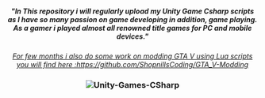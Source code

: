 <h5 align="center">
  <b>"In This repository i will regularly upload my Unity Game Csharp scripts as I have so many passion on game developing in addition, game playing. As a gamer i played almost all renowned title games for PC and mobile devices."</b>
</h5>

<p align="center">
  <em><u>For few months i also do some work on modding GTA V using Lua scripts you will find here :https://github.com/ShopnilIsCoding/GTA_V-Modding</u></em>
</p>



<h3 align="center">
  <img src="https://github.com/ShopnilIsCoding/Unity-Games-CSharp/assets/122216988/f7a58196-650f-45c0-9a53-f934940fb19b" alt="Unity-Games-CSharp">
</h3>


